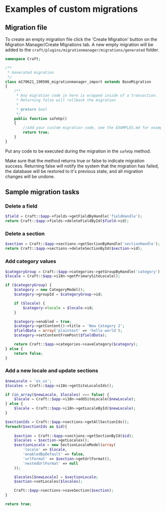 # Examples of custom migrations

## Migration file

To create an empty migration file click the 'Create Migration' button on the Migration Manager/Create Migrations tab. A new empty migration will be added to the `craft/plugins/migrationmanager/migrations/generated` folder.

```php
namespace Craft;

/**
 * Generated migration
 */
class m170621_190506_migrationmanager_import extends BaseMigration
{
    /**
     * Any migration code in here is wrapped inside of a transaction.
     * Returning false will rollback the migration
     *
     * @return bool
     */
    public function safeUp()
    {
        //add your custom migration code, see the EXAMPLES.md for examples
        return true;
    }
}
```

Put any code to be executed during the migration in the `safeUp` method.

Make sure that the method returns true or false to indicate migration success. Returning false will notify the system that the migration has failed, the database will be restored to it's previous state, and all migration changes will be undone.

## Sample migration tasks

### Delete a field

```php
$field = Craft::$app->fields->getFieldByHandle('fieldHandle');
return Craft::$app->fields->deleteFieldById($field->id);
```

### Delete a section

```php
$section = Craft::$app->sections->getSectionByHandle('sectionHandle');
return Craft::$app->sections->deleteSectionById($section->id);
```

### Add category values

```php
$categoryGroup = Craft::$app->categories->getGroupByHandle('category');
$locale = Craft::$app->i18n->getPrimarySiteLocale();

if ($categoryGroup) {
    $category = new CategoryModel();
    $category->groupId = $categoryGroup->id;

    if ($locale) {
        $category->locale = $locale->id;
    }

    $category->enabled = true;
    $category->getContent()->title = 'New Category 2';
    $fieldData = array('plaintext' => 'hello world');
    $category->setContentFromPost($fieldData);

    return Craft::$app->categories->saveCategory($category);
} else {
    return false;
}
```

### Add a new locale and update sections

```php
$newLocale = 'es_us';
$locales = Craft::$app->i18n->getSiteLocaleIds();

if (in_array($newLocale, $locales) === false) {
    $locale = Craft::$app->i18n->addSiteLocale($newLocale);
} else {
    $locale = Craft::$app->i18n->getLocaleById($newLocale);
}

$sectionIds = Craft::$app->sections->getAllSectionIds();
foreach($sectionIds as $id){
    
    $section = Craft::$app->sections->getSectionById($id);
    $locales = $section->getLocales();
    $sectionLocale = new SectionLocaleModel(array(
        'locale' => $locale,
        'enabledByDefault' => false,
        'urlFormat' => $section->getUrlFormat(),
        'nestedUrlFormat' => null
    ));

    $locales[$newLocale] = $sectionLocale;
    $section->setLocales($locales);

    Craft::$app->sections->saveSection($section);
}

return true;
```